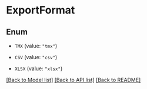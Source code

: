 # ExportFormat

## Enum


* `TMX` (value: `"tmx"`)

* `CSV` (value: `"csv"`)

* `XLSX` (value: `"xlsx"`)


[[Back to Model list]](../README.md#documentation-for-models) [[Back to API list]](../README.md#documentation-for-api-endpoints) [[Back to README]](../README.md)


